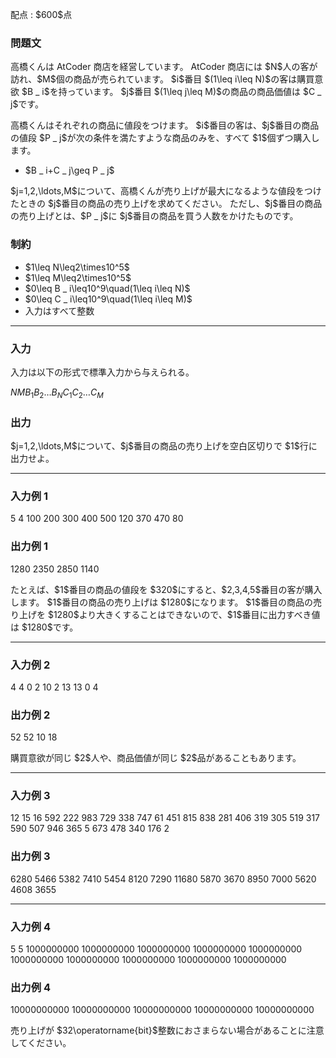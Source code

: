 
<div>

<span>

<span>

<p>
配点 : $600$点
</p>

<div>

<section>

### **問題文**

<p>
高橋くんは AtCoder 商店を経営しています。
AtCoder 商店には $N$人の客が訪れ、$M$個の商品が売られています。
$i$番目 $(1\leq i\leq N)$の客は購買意欲 $B _ i$を持っています。
$j$番目 $(1\leq j\leq M)$の商品の商品価値は $C _ j$です。
</p>

<p>
高橋くんはそれぞれの商品に値段をつけます。
$i$番目の客は、$j$番目の商品の値段 $P _ j$が次の条件を満たすような商品のみを、すべて $1$個ずつ購入します。
</p>

<ul>

<li>
$B _ i+C _ j\geq P _ j$
</li>

</ul>

<p>
$j=1,2,\ldots,M$について、高橋くんが売り上げが最大になるような値段をつけたときの $j$番目の商品の売り上げを求めてください。
ただし、$j$番目の商品の売り上げとは、$P _ j$に $j$番目の商品を買う人数をかけたものです。
</p>

</section>

</div>

<div>

<section>

### **制約**

<ul>

<li>
$1\leq N\leq2\times10^5$
</li>

<li>
$1\leq M\leq2\times10^5$
</li>

<li>
$0\leq B _ i\leq10^9\quad(1\leq i\leq N)$
</li>

<li>
$0\leq C _ i\leq10^9\quad(1\leq i\leq M)$
</li>

<li>
入力はすべて整数
</li>

</ul>

</section>

</div>

---

<div>

<div>

<section>

### **入力**

<p>
入力は以下の形式で標準入力から与えられる。
</p>

<div>

$N$$M$$B _ 1$$B _ 2$$\ldots$$B _ N$$C _ 1$$C _ 2$$\ldots$$C _ M$
</div>

</section>

</div>

<div>

<section>

### **出力**

<p>
$j=1,2,\ldots,M$について、$j$番目の商品の売り上げを空白区切りで $1$行に出力せよ。
</p>

</section>

</div>

</div>

---

<div>

<section>

### **入力例 1**

<div>

5 4
100 200 300 400 500
120 370 470 80

</div>

</section>

</div>

<div>

<section>

### **出力例 1**

<div>

1280 2350 2850 1140

</div>

<p>
たとえば、$1$番目の商品の値段を $320$にすると、$2,3,4,5$番目の客が購入します。
$1$番目の商品の売り上げは $1280$になります。
$1$番目の商品の売り上げを $1280$より大きくすることはできないので、$1$番目に出力すべき値は $1280$です。
</p>

</section>

</div>

---

<div>

<section>

### **入力例 2**

<div>

4 4
0 2 10 2
13 13 0 4

</div>

</section>

</div>

<div>

<section>

### **出力例 2**

<div>

52 52 10 18

</div>

<p>
購買意欲が同じ $2$人や、商品価値が同じ $2$品があることもあります。
</p>

</section>

</div>

---

<div>

<section>

### **入力例 3**

<div>

12 15
16 592 222 983 729 338 747 61 451 815 838 281
406 319 305 519 317 590 507 946 365 5 673 478 340 176 2

</div>

</section>

</div>

<div>

<section>

### **出力例 3**

<div>

6280 5466 5382 7410 5454 8120 7290 11680 5870 3670 8950 7000 5620 4608 3655

</div>

</section>

</div>

---

<div>

<section>

### **入力例 4**

<div>

5 5
1000000000 1000000000 1000000000 1000000000 1000000000
1000000000 1000000000 1000000000 1000000000 1000000000

</div>

</section>

</div>

<div>

<section>

### **出力例 4**

<div>

10000000000 10000000000 10000000000 10000000000 10000000000

</div>

<p>
売り上げが $32\operatorname{bit}$整数におさまらない場合があることに注意してください。
</p>

</section>

</div>

</span>

</span>

</div>

